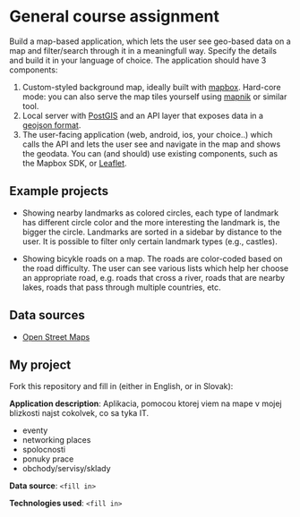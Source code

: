 # General course assignment

Build a map-based application, which lets the user see geo-based data on a map and filter/search through it in a meaningfull way. Specify the details and build it in your language of choice. The application should have 3 components:

1. Custom-styled background map, ideally built with [mapbox](http://mapbox.com). Hard-core mode: you can also serve the map tiles yourself using [mapnik](http://mapnik.org/) or similar tool.
2. Local server with [PostGIS](http://postgis.net/) and an API layer that exposes data in a [geojson format](http://geojson.org/).
3. The user-facing application (web, android, ios, your choice..) which calls the API and lets the user see and navigate in the map and shows the geodata. You can (and should) use existing components, such as the Mapbox SDK, or [Leaflet](http://leafletjs.com/).

## Example projects

- Showing nearby landmarks as colored circles, each type of landmark has different circle color and the more interesting the landmark is, the bigger the circle. Landmarks are sorted in a sidebar by distance to the user. It is possible to filter only certain landmark types (e.g., castles).

- Showing bicykle roads on a map. The roads are color-coded based on the road difficulty. The user can see various lists which help her choose an appropriate road, e.g. roads that cross a river, roads that are nearby lakes, roads that pass through multiple countries, etc.

## Data sources

- [Open Street Maps](https://www.openstreetmap.org/)

## My project

Fork this repository and fill in (either in English, or in Slovak):

**Application description**:
Aplikacia, pomocou ktorej viem na mape v mojej blizkosti najst cokolvek, co sa tyka IT.
- eventy
- networking places
- spolocnosti
- ponuky prace
- obchody/servisy/sklady

**Data source**: `<fill in>`

**Technologies used**: `<fill in>`
